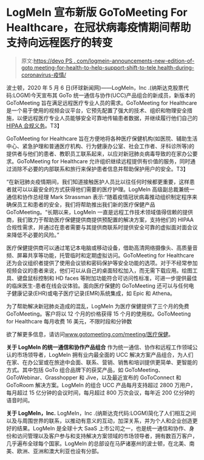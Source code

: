 # LogMeIn 宣布新版 GoToMeeting For Healthcare，在冠状病毒疫情期间帮助支持向远程医疗的转变

> 原文:[https://devo PS . com/logmein-announcements-new-edition-of-goto meeting-for-health-to-help-support-shift-to-tele health-during-coronavirus-疫情/](https://devops.com/logmein-announces-new-edition-of-gotomeeting-for-healthcare-to-help-support-shift-to-telehealth-during-coronavirus-pandemic/)

波士顿，2020 年 5 月 6 日(环球新闻网)——LogMeIn，Inc .(纳斯达克股票代码:LOGM)今天宣布其 GoTo 统一通信与协作(UCC)产品组合的新成员，新版本的 GoToMeeting 旨在满足远程医疗专业人员的需求。GoToMeeting for Healthcare 是一个易于使用的视频会议平台，它预先配置了强大的技术、组织和物理安全措施，以便远程医疗专业人员能够安全可靠地传输患者数据，并继续履行他们自己的 [HIPAA 合规义务](https://www.globenewswire.com/Tracker?data=ShM1t7dBKz6N9r9SgbaPcfrhlkwu_6BJXMGETwaOGuQLfwqjANBC4oUTjP_ty8KDJXRihRsAH2XVg0BAhnoppjHmf3Y15hlVZDXLrCnVrPT4BVzDz6rihTBUSmiMfIrGR2uN78k9scjDMyLpT-lM_BWE18Pgqiln1aHySW_Soe4YQ4HcstdYbP6KFOeeH2KY)。T3】

GoToMeeting for Healthcare 旨在方便地将各种医疗保健机构(如医院、辅助生活中心、紧急护理和普通医疗机构、<wbr>行为健康办公室、社会工作者、牙科诊所等)的提供者与他们的患者、教职员工联系起来，以应对新冠肺炎病毒导致的在家办公要求。GoToMeeting for Healthcare 允许组织继续远程提供有价值的服务，同时通过消除不必要的内部联系和旅行来保护患者信息并帮助保护用户的安全。T3】

 “在新冠肺炎疫情期间，我们知道接触医护人员比以往任何时候都更重要，这样患者就可以以最安全的方式获得他们需要的医疗护理。LogMeIn 高级副总裁兼统一通信和协作总经理 Mark Strassman 表示:“随着疫情冠状病毒推动组织制定程序来确保员工和患者的安全，我们将帮助推出我们新的医疗保健产品 GoToMeeting。“长期以来，LogMeIn 一直是远程工作技术领域值得信赖的提供商，我们致力于帮助医疗保健提供商提供预配置的解决方案，支持他们的 HIPAA 合规性需求，并通过在患者需要与其提供商联系时提供安全可靠的虚拟面对面<wbr>会议来降低不必要的风险。”

医疗保健提供商可以通过笔记本电脑或移动设备，借助高清网络摄像头、高质量音频、屏幕共享等功能，托管临时和定期虚拟访问。GoToMeeting for Healthcare 还为会议组织者提供了使用会议锁和密码保护等安全功能的选项。对于不经常参加视频会议的患者来说，他们可以从自己的桌面轻松加入，而无需下载应用。绘图工具、键盘鼠标控制和 HD faces 等附加功能符合可访问性标准，可进一步提供最佳的临床医生-患者在线会议体验。面向医疗保健的 GoToMeeting 还可以与任何电子健康记录(EHR)或电子医疗记录(EMR)系统集成，如 Epic 和 Athena。

为了帮助解决新冠肺炎造成的混乱，LogMeIn 为医疗保健提供了三个月的免费 GoToMeeting。客户将以 12 个月的价格获得 15 个月的使用权。GoToMeeting for Healthcare 每月收费 16 美元，不限时段和分钟数

欲了解更多信息，请访问[www.gotomeeting.com/meeting/<wbr>医疗保健](https://www.globenewswire.com/Tracker?data=cSvxI90m1Z0mFPfsF3OZuSpLsda16siFZkj9jb8fERmSW88e7dOy1lF-5nO5NmtvRIkUPLieCBjlJlkNualYJrrnaNaiMSmL14kTge09iobV9byUR0OMvOCE_b-MTwKzJvbwGBA55NchlX5ovoBpFg==)。

**关于 LogMeIn 的统一通信和协作产品组合**
作为统一通信、协作和远程工作领域公认的市场领导者，LogMeIn 拥有业内最全面的 UCC 解决方案产品组合，为人们在家、在办公室或在旅途中会面、联系、营销、销售和培训提供更简单、更智能的方式。其中包括 GoTo 组合品牌下的获奖产品，如 GoToMeeting、GoToWebinar、Grasshopper 和 Jive，以及最近宣布的 GoToConnect 和 GoToRoom 解决方案。LogMeIn 的组合 UCC 产品每月支持超过 2800 万用户，每月超过 15 亿分钟的会议时间，每月超过 800 万次会议，每年近 200 亿分钟的语音时间。

**关于 LogMeIn，Inc.**
LogMeIn，Inc .(纳斯达克代码:LOGM)简化了人们相互之间以及与周围世界的联系，以推动有意义的互动，加深关系，并为个人和企业创造更好的结果。LogMeIn 是全球十大 SaaS 上市公司之一，也是统一通信和协作、身份和访问管理以及客户参与和支持解决方案领域的市场领导者，拥有数百万客户，几乎遍布全球每个国家。LogMeIn 的总部设在马萨诸塞州的波士顿，在北美、南美、欧洲、亚洲和澳大利亚也设有分部。